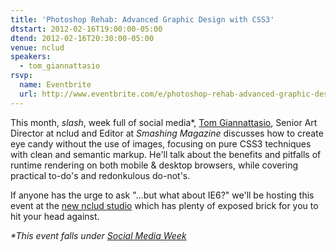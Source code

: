 ```yaml
---
title: 'Photoshop Rehab: Advanced Graphic Design with CSS3'
dtstart: 2012-02-16T19:00:00-05:00
dtend: 2012-02-16T20:30:00-05:00
venue: nclud
speakers:
  - tom_giannattasio
rsvp:
  name: Eventbrite
  url: http://www.eventbrite.com/e/photoshop-rehab-advanced-graphic-design-with-css3-tickets-2821062875
---
```


This month, _slash_, week full of social media*, [Tom Giannattasio](http://attasi.com), Senior Art Director at nclud and Editor at _Smashing Magazine_ discusses how to create eye candy without the use of images, focusing on pure CSS3 techniques with clean and semantic markup. He'll talk about the benefits and pitfalls of runtime rendering on both mobile & desktop browsers, while covering practical to-do's and redonkulous do-not's.

If anyone has the urge to ask "…but what about IE6?" we'll be hosting this event at the [new nclud studio](http://g.co/maps/sdsj3) which has plenty of exposed brick for you to hit your head against.

_*This event falls under [Social Media Week](http://socialmediaweek.org/washingtondc)_
